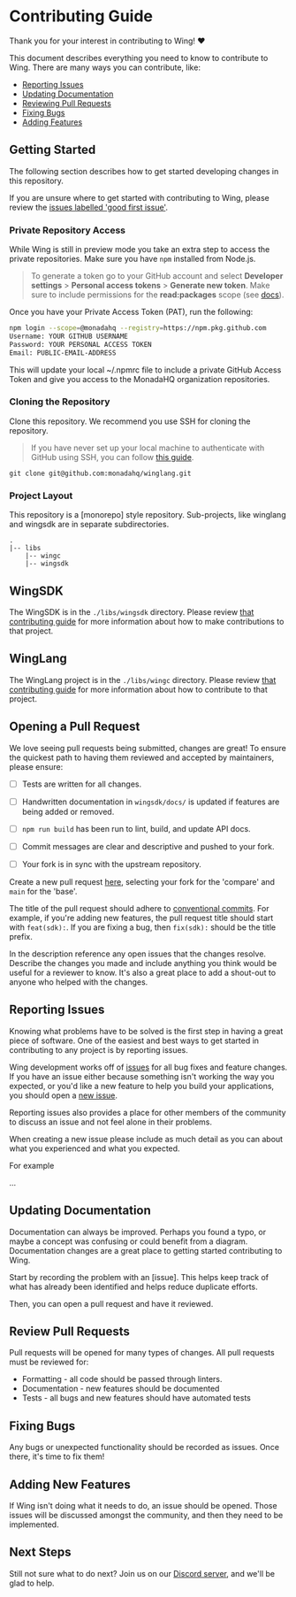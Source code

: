 # Contributing Guide

Thank you for your interest in contributing to Wing!  ❤️

This document describes everything you need to know to contribute to Wing. There are many ways you can contribute, like:

* [Reporting Issues](#reporting-issues)
* [Updating Documentation](#updating-documentation)
* [Reviewing Pull Requests](#review-pull-requests)
* [Fixing Bugs](#fixing-bugs)
* [Adding Features](#adding-new-features)

## Getting Started

The following section describes how to get started developing changes in this repository.

If you are unsure where to get started with contributing to Wing, please review the [issues labelled 'good first issue'](https://github.com/monadahq/winglang/issues?q=is%3Aopen+is%3Aissue+label%3A%22good+first+issue%22).

### Private Repository Access

While Wing is still in preview mode you take an extra step to access the private repositories. Make sure you have `npm`
installed from Node.js. 

> To generate a token go to your GitHub account and select **Developer
settings** > **Personal access tokens** > **Generate new token**. Make sure to
include permissions for the **read:packages** scope (see
[docs](https://docs.github.com/en/authentication/keeping-your-account-and-data-secure/creating-a-personal-access-token)).

Once you have your Private Access Token (PAT), run the following:

```sh
npm login --scope=@monadahq --registry=https://npm.pkg.github.com
Username: YOUR GITHUB USERNAME
Password: YOUR PERSONAL ACCESS TOKEN
Email: PUBLIC-EMAIL-ADDRESS
```

This will update your local ~/.npmrc file to include a private GitHub Access Token and give you access to the MonadaHQ 
organization repositories.

### Cloning the Repository

Clone this repository. We recommend you use SSH for cloning the repository.

> If you have never set up your local machine to authenticate with GitHub using SSH, you can follow [this guide](TODO).

```shell
git clone git@github.com:monadahq/winglang.git
```

### Project Layout

This repository is a [monorepo] style repository. Sub-projects, like winglang and wingsdk are in separate subdirectories.

```text
.
|-- libs
    |-- wingc
    |-- wingsdk 
```

## WingSDK

The WingSDK is in the `./libs/wingsdk` directory. Please review [that contributing guide](./libs/wingsdk/CONTRIBUTING.md) 
for more information about how to make contributions to that project.

## WingLang

The WingLang project is in the `./libs/wingc` directory. Please review [that contributing guide](./libs/wingc/CONTRIBUTING.md) for more information about
how to contribute to that project.

## Opening a Pull Request

We love seeing pull requests being submitted, changes are great! To ensure the quickest path to having them reviewed
and accepted by maintainers, please ensure:

- [ ] Tests are written for all changes.

- [ ] Handwritten documentation in `wingsdk/docs/` is updated if features are being added or removed.

- [ ] `npm run build` has been run to lint, build, and update API docs.

- [ ] Commit messages are clear and descriptive and pushed to your fork.

- [ ] Your fork is in sync with the upstream repository.

Create a new pull request [here](https://github.com/monadahq/wingsdk/compare), selecting your fork for the 'compare'
and `main` for the 'base'.

The title of the pull request should adhere to [conventional commits](https://www.conventionalcommits.org). For example,
if you're adding new features, the pull request title should start with `feat(sdk):`. If you are fixing a bug, then `fix(sdk):`
should be the title prefix.

In the description reference any open issues that the changes resolve. Describe the changes you made and include anything
you think would be useful for a reviewer to know. It's also a great place to add a shout-out to anyone who helped with the
changes.

## Reporting Issues

Knowing what problems have to be solved is the first step in having a great piece of software. One of the easiest and 
best ways to get started in contributing to any project is by reporting issues.

Wing development works off of [issues](Issues/) for all bug fixes and feature changes. If you have an issue either because
something isn't working the way you expected, or you'd like a new feature to help you build your applications, you
should open a [new issue](Issues/new).

Reporting issues also provides a place for other members of the community to discuss an issue and not feel alone in their
problems.

When creating a new issue please include as much detail as you can about what you experienced and what you expected. 

For example

...

## Updating Documentation

Documentation can always be improved. Perhaps you found a typo, or maybe a concept was confusing or could benefit from
a diagram. Documentation changes are a great place to getting started contributing to Wing. 

Start by recording the problem with an [issue]. This helps keep track of what has already been identified and helps reduce
duplicate efforts. 

Then, you can open a pull request and have it reviewed. 

## Review Pull Requests

Pull requests will be opened for many types of changes. All pull requests must be reviewed for:

* Formatting - all code should be passed through linters.
* Documentation - new features should be documented
* Tests - all bugs and new features should have automated tests

## Fixing Bugs

Any bugs or unexpected functionality should be recorded as issues. Once there, it's time to fix them!

## Adding New Features

If Wing isn't doing what it needs to do, an issue should be opened. Those issues will be discussed amongst the community, and then they need to be implemented.

## Next Steps

Still not sure what to do next? Join us on our [Discord server](./README.md#community), and we'll be glad to help.


